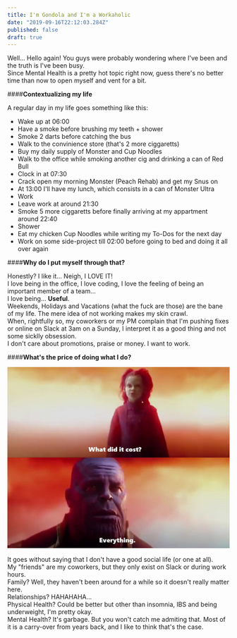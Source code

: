 ```yaml
---
title: I'm Gondola and I'm a Workaholic
date: "2019-09-16T22:12:03.284Z"
published: false
draft: true
---
```


Well... Hello again! You guys were probably wondering where I've been and the truth is I've been busy.<br/>
Since Mental Health is a pretty hot topic right now, guess there's no better time than now to open myself and vent for a bit.<br/>

####**Contextualizing my life**

A regular day in my life goes something like this: <br/>
- Wake up at 06:00
- Have a smoke before brushing my teeth + shower
- Smoke 2 darts before catching the bus
- Walk to the convinience store (that's 2 more ciggaretts)
- Buy my daily supply of Monster and Cup Noodles
- Walk to the office while smoking another cig and drinking a can of Red Bull
- Clock in at 07:30
- Crack open my morning Monster (Peach Rehab) and get my Snus on
- At 13:00 I'll have my lunch, which consists in a can of Monster Ultra
- Work
- Leave work at around 21:30
- Smoke 5 more ciggaretts before finally arriving at my appartment around 22:40
- Shower
- Eat my chicken Cup Noodles while writing my To-Dos for the next day
- Work on some side-project till 02:00 before going to bed and doing it all over again<br/>

####**Why do I put myself through that?**

Honestly? I like it... Neigh, I LOVE IT!<br/>
I love being in the office, I love coding, I love the feeling of being an important member of a team...<br/>
I love being... **Useful**.<br/>
Weekends, Holidays and Vacations (what the fuck are those) are the bane of my life. The mere idea of not working makes my skin crawl.<br/>
When, rightfully so, my coworkers or my PM complain that I'm pushing fixes or online on Slack at 3am on a Sunday, I interpret it as a good thing and not some sicklly obsession.<br/>
I don't care about promotions, praise or money. I want to work.<br/>

####**What's the price of doing what I do?**

![Everything](./everything.jpg)<br/>

It goes without saying that I don't have a good social life (or one at all).<br/>
My "friends" are my coworkers, but they only exist on Slack or during work hours.<br/>
Family? Well, they haven't been around for a while so it doesn't really matter here.<br/>
Relationships? HAHAHAHA...<br/>
Physical Health? Could be better but other than insomnia, IBS and being underweight, I'm pretty okay.<br/>
Mental Health? It's garbage. But you won't catch me admiting that. Most of it is a carry-over from years back, and I like to think that's the case.<br/>

